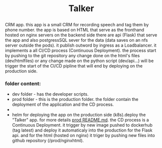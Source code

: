 # <p align="center">**Talker**</p>

CRM app. this app is a small CRM for recording speech and tag them by phone number. the app is based on HTML that serve as the fronthand hosted on nginx servers 
on the backend side there are api (Flask) that serve the app and also postgressSQL sever for the data (data saves on an nfs server outside the pods).
it publish outword by ingress as a Loadbalancer.
it implements a all CI/CD process (Continuous Deployment). the process start by pushing to the git repository any change done on the html's files (dev/htmlfiles)
or any change made on the python script (dev/api...) will be trigger the start of the CI/CD pipline that will end by deploying on the production side.

### folder content:
    
* dev folder - has the developer scripts.
* prod folder - this is the production folder. the folder contain the deployment of the application and the CD process.
*
*   helm for deploying the app on the production side (k8s).deploy the "Talker" app. for more details [prod README.md](prod/README.md).
  the CD process is a  Continuous Deployment. it trigger by new image pushed to dockerhub (tag latest) and deploy it automaticaly into the production for the
  Flask api. and for the html (hosted on nginx) it triger by pushing new files into github repository (/prod/nginxhtml).
